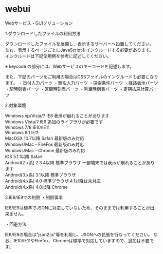 # webui
Webサービス・GUIソリューション

1.ダウンロードしたファイルの利用方法

ダウンロードしたファイルを展開し、表示するサーバーへ設置してください。
なお、表示するページごとにJavaScriptをインクルードする必要があります。
インクルードは下記使用例を参考に記述してください。 
<script type="text/javascript" src="コンポーネント名.js?key=keycode"></script>

※ keycode の部分には、Webサービスのキーコードを記述します。

また、下記のパーツをご利用の場合はCSSファイルのインクルードも必要になります。
・日付入力パーツ
 ・駅名入力パーツ
 ・探索条件パーツ
 ・経路表示パーツ
 ・駅時刻表パーツ
 ・区間時刻表パーツ
 ・列車時刻表パーツ
 ・定期払戻計算パーツ

<link class="css" rel="stylesheet" type="text/css" href="expCss/コンポーネント名.css">

2.対象環境

Windows  xp/Vista/7  IE8  表示が崩れることがあります  
Windows  Vista/7  IE9  追加のライブラリが必要です  
Windows  7/8  IE10/IE11   
Windows  8.1  IE11   
MacOSX  10.7以降  Safari  最新版のみ対応  
Windows/Mac  -  FireFox  最新版のみ対応  
Windows/Mac  -  Chrome  最新版のみ対応  
iOS  5.1.1以降  Safari   
Android(2.x系)  2.3.4以降  標準ブラウザ  一部端末では表示が崩れることがあります  
Android(3.x系)  3.1以降  標準ブラウザ   
Android(4.x系)  4.0  標準ブラウザ  4.1以降は未対応  
Android(4.x系)  4.0以降  Chrome  

3.IE8/IE9での制限
・制限事項 

IE8/IE9は標準でJSONに対応していないため、そのままでは利用することが出来ません。 

・回避方法 

IE8/IE9の場合は"json2.js"等を利用し、JSONへの拡張を行なってください。 なお、IE10/IE11やFIrefox、Chromeは標準で対応していますので、追加は不要です。 
